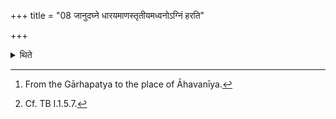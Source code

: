 +++
title = "08 जानुदघ्ने धारयमाणस्तृतीयमध्वनोऽग्निं हरति"

+++

<details><summary>थिते</summary>

8. Holding at the level of his knees, (the Adhvaryu) carries the fire for one third of the path;[^1] ... at the level of his navel (another) one third; ....at the level of his mouth (the last) one third (...); he does not hold more than the level of ears.[^2]  


[^1]: From the Gārhapatya to the place of Āhavanīya.  

[^2]: Cf. TB I.1.5.7.
</details>
